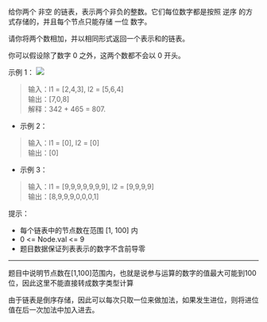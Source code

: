 给你两个 非空 的链表，表示两个非负的整数。它们每位数字都是按照 逆序 的方式存储的，并且每个节点只能存储 一位 数字。

请你将两个数相加，并以相同形式返回一个表示和的链表。

你可以假设除了数字 0 之外，这两个数都不会以 0 开头。



示例 1：
![](https://assets.leetcode-cn.com/aliyun-lc-upload/uploads/2021/01/02/addtwonumber1.jpg)

> 输入：l1 = [2,4,3], l2 = [5,6,4]     
> 输出：[7,0,8]        
> 解释：342 + 465 = 807.       

- 示例 2：
> 输入：l1 = [0], l2 = [0]     
> 输出：[0]


- 示例 3：

> 输入：l1 = [9,9,9,9,9,9,9], l2 = [9,9,9,9]       
> 输出：[8,9,9,9,0,0,0,1]


提示：

- 每个链表中的节点数在范围 [1, 100] 内
- 0 <= Node.val <= 9
- 题目数据保证列表表示的数字不含前导零


-------
题目中说明节点数在[1,100]范围内，也就是说参与运算的数字的值最大可能到100位，因此这里不能直接转成数字类型计算

由于链表是倒序存储，因此可以每次只取一位来做加法，如果发生进位，则将进位值在后一次加法中加入进去。